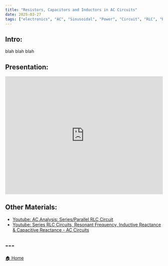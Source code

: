 ```yaml
---
title: "Resistors, Capacitors and Inductors in AC Circuits"
date: 2025-03-27
tags: ["electronics", "AC", "Sinusoidal", "Power", "Circuit", "RLC", "Resitor", "Capacitor", "Inductor"]
---
```


## Intro:

blah blah blah

## Presentation:

<div style="position: relative; width: 100%; height: 0; padding-top: 75%;">
    <iframe src="https://EngineeringShare.github.io/engineering-hub/presentations/AC-Circuit-Analysis/AC Circuit Analysis.pdf" 
        style="position: absolute; top: 0; left: 0; width: 100%; height: 100%; border: none;">
    </iframe>
</div>

## Other Materials:
* [Youtube: AC Analysis: Series/Parallel RLC Circuit](https://youtu.be/s3Daf4GC_u4?si=kmnGRi-z6lBIl9oi)
* [Youtube: Series RLC Circuits, Resonant Frequency, Inductive Reactance & Capacitive Reactance - AC Circuits](https://www.youtube.com/watch?v=2GvqQvohP2k)

## ---

<a href="https://engineeringshare.github.io/engineering-hub">🏠 Home</a>
